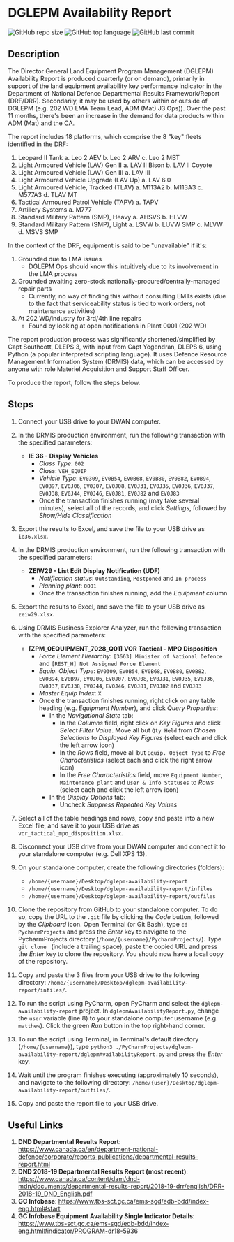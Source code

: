 # DGLEPM Availability Report

![GitHub repo size](https://img.shields.io/github/repo-size/farrierworks/dglepm_drf_availability_report)
![GitHub top language](https://img.shields.io/github/languages/top/farrierworks/dglepm_drf_availability_report)
![GitHub last commit](https://img.shields.io/github/last-commit/farrierworks/dglepm_drf_availability_report)

## Description

The Director General Land Equipment Program Management (DGLEPM) Availability Report is produced quarterly (or on demand), primarily in support of the land equipment availability key performance indicator in the Department of National Defence Departmental Results Framework/Report (DRF/DRR). Secondarily, it may be used by others within or outside of DGLEPM (e.g. 202 WD LMA Team Lead, ADM (Mat) J3 Ops)). Over the past 11 months, there's been an increase in the demand for data products within ADM (Mat) and the CA.

The report includes 18 platforms, which comprise the 8 "key" fleets identified in the DRF:
1. Leopard II Tank
    a. Leo 2 AEV
    b. Leo 2 ARV
    c. Leo 2 MBT
2. Light Armoured Vehicle (LAV) Gen II
    a. LAV II Bison
    b. LAV II Coyote
3. Light Armoured Vehicle (LAV) Gen III
    a. LAV III
4. Light Armoured Vehicle Upgrade (LAV Up)
    a. LAV 6.0
5. Light Armoured Vehicle, Tracked (TLAV)
    a. M113A2
    b. M113A3
    c. M577A3
    d. TLAV MT
5. Tactical Armoured Patrol Vehicle (TAPV)
    a. TAPV
6. Artillery Systems
    a. M777
7. Standard Military Pattern (SMP), Heavy
    a. AHSVS
    b. HLVW
8. Standard Military Pattern (SMP), Light
    a. LSVW
    b. LUVW SMP
    c. MLVW
    d. MSVS SMP

In the context of the DRF, equipment is said to be "unavailable" if it's:
1. Grounded due to LMA issues
   * DGLEPM Ops should know this intuitively due to its involvement in the LMA process
2. Grounded awaiting zero-stock nationally-procured/centrally-managed repair parts
   * Currently, no way of finding this without consulting EMTs exists (due to the fact that serviceability status is tied to work orders, not maintenance activities)
3. At 202 WD/industry for 3rd/4th line repairs
   * Found by looking at open notifications in Plant 0001 (202 WD)

The report production process was significantly shortened/simplified by Capt Southcott, DLEPS 3, with input from Capt Yogendran, DLEPS 6, using Python (a popular interpreted scripting language). It uses Defence Resource Management Information System (DRMIS) data, which can be accessed by anyone with role Materiel Acquisition and Support Staff Officer.

To produce the report, follow the steps below.

## Steps

1. Connect your USB drive to your DWAN computer.

2. In the DRMIS production environment, run the following transaction with the specified parameters:

    * **IE 36 - Display Vehicles**
        * _Class Type_: `002`
        * _Class_: `VEH_EQUIP`
        * _Vehicle Type_: `EV0309`, `EV0B54`, `EV0B68`, `EV0B80`, `EV0B82`, `EV0B94`, `EV0B97`, `EV0J06`, `EV0J07`, `EV0J08`, `EV0J31`, `EV0J35`, `EV0J36`, `EV0J37`, `EV0J38`, `EV0J44`, `EV0J46`, `EV0J81`, `EV0J82` and `EV0J83`
        * Once the transaction finishes running (may take several minutes), select all of the records, and click _Settings_, followed by _Show/Hide Classification_

3. Export the results to Excel, and save the file to your USB drive as `ie36.xlsx`.

4. In the DRMIS production environment, run the following transaction with the specified parameters:

    * **ZEIW29 - List Edit Display Notification (UDF)**
        * _Notification status_: `Outstanding`, `Postponed` and `In process`
        * _Planning plant_: `0001`
        * Once the transaction finishes running, add the _Equipment_ column
 
5. Export the results to Excel, and save the file to your USB drive as `zeiw29.xlsx`.

6. Using DRMIS Business Explorer Analyzer, run the following transaction with the specified parameters:
 
    * **[ZPM_0EQUIPMENT_7028_Q01] VOR Tactical - MPO Disposition**
        * _Force Element Hierarchy_: `[3663] Minister of National Defence` and `[REST_H] Not Assigned Force Element`
        * _Equip. Object Type_: `EV0309`, `EV0B54`, `EV0B68`, `EV0B80`, `EV0B82`, `EV0B94`, `EV0B97`, `EV0J06`, `EV0J07`, `EV0J08`, `EV0J31`, `EV0J35`, `EV0J36`, `EV0J37`, `EV0J38`, `EV0J44`, `EV0J46`, `EV0J81`, `EV0J82` and `EV0J83`
        * _Master Equip Index_: `X`
        * Once the transaction finishes running, right click on any table heading (e.g. _Equipment Number_), and click _Query Properties_:
            * In the _Navigational State_ tab:
                * In the _Columns_ field, right click on _Key Figures_ and click _Select Filter Value_. Move all but `Qty Held` from _Chosen Selections_ to _Displayed Key Figures_ (select each and click the left arrow icon)
                * In the _Rows_ field, move all but `Equip. Object Type` to _Free Characteristics_ (select each and click the right arrow icon)
                * In the _Free Characteristics_ field, move `Equipment Number`, `Maintenance plant` and `User & Info Statuses` to _Rows_ (select each and click the left arrow icon)
            * In the _Display Options_ tab:
                * Uncheck _Suppress Repeated Key Values_

7. Select all of the table headings and rows, copy and paste into a new Excel file, and save it to your USB drive as `vor_tactical_mpo_disposition.xlsx`.

8. Disconnect your USB drive from your DWAN computer and connect it to your standalone computer (e.g. Dell XPS 13).

9. On your standalone computer, create the following directories (folders):
    * `/home/{username}/Desktop/dglepm-availability-report`
    * `/home/{username}/Desktop/dglepm-availability-report/infiles`
    * `/home/{username}/Desktop/dglepm-availability-report/outfiles`
  
10. Clone the repository from GitHub to your standalone computer. To do so, copy the URL to the `.git` file by clicking the _Code_ button, followed by the _Clipboard_ icon. Open Terminal (or Git Bash), type `cd PycharmProjects` and press the _Enter_ key to navigate to the PycharmProjects directory (`/home/{username}/PycharmProjects/`). Type `git clone ` (include a trailing space), paste the copied URL and press the _Enter_ key to clone the repository. You should now have a local copy of the repository.

11. Copy and paste the 3 files from your USB drive to the following directory: `/home/{username}/Desktop/dglepm-availability-report/infiles/`.

12. To run the script using PyCharm, open PyCharm and select the `dglepm-availability-report` project. In `dglepmAvailabilityReport.py`, change the `user` variable (line 8) to your standalone computer username (e.g. `matthew`). Click the green _Run_ button in the top right-hand corner.

13. To run the script using Terminal, in Terminal's default directory (`/home/{username}`), type `python3 ./PyCharmProjects/dglepm-availability-report/dglepmAvailabilityReport.py` and press the _Enter_ key.

14. Wait until the program finishes executing (approximately 10 seconds), and navigate to the following directory: `/home/{user}/Desktop/dglepm-availability-report/outfiles/`.

15. Copy and paste the report file to your USB drive.

## Useful Links

1. **DND Departmental Results Report**: https://www.canada.ca/en/department-national-defence/corporate/reports-publications/departmental-results-report.html
1. **DND 2018-19 Departmental Results Report (most recent)**: https://www.canada.ca/content/dam/dnd-mdn/documents/departmental-results-report/2018-19-drr/english/DRR-2018-19_DND_English.pdf
2. **GC Infobase**: https://www.tbs-sct.gc.ca/ems-sgd/edb-bdd/index-eng.html#start
3. **GC Infobase Equipment Availability Single Indicator Details**: https://www.tbs-sct.gc.ca/ems-sgd/edb-bdd/index-eng.html#indicator/PROGRAM-dr18-5936
